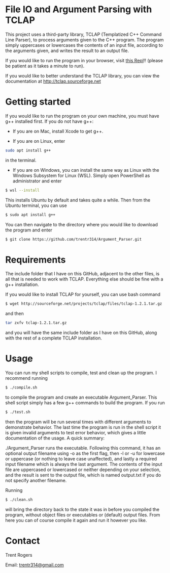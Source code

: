 # File IO and Argument Parsing with TCLAP
This project uses a third-party library, TCLAP (Templatized C++ Command Line Parser), to process arguments given to the C++ program.  The program simply uppercases or lowercases the contents of an input file, according to the arguments given, and writes the result to an output file.

If you would like to run the program in your browser, visit [this Repl]()!! (please be patient as it takes a minute to run).

If you would like to better understand the TCLAP library, you can view the documentation at http://tclap.sourceforge.net

# Getting started
If you would like to run the program on your own machine, you must have g++ installed first.  If you do not have g++:

- If you are on Mac, install Xcode to get g++.

- If you are on Linux, enter 
```bash
sudo apt install g++
```
in the terminal.

- If you are on Windows, you can install the same way as Linux with the Windows Subsystem for Linux (WSL).  Simply open PowerShell as administrator and enter
```bash
$ wsl --install
```
This installs Ubuntu by default and takes quite a while.  Then from the Ubuntu terminal, you can use
```bash
$ sudo apt install g++
```

You can then navigate to the directory where you would like to download the program and enter
```bash
$ git clone https://github.com/trentr314/Argument_Parser.git
```

# Requirements
The include folder that I have on this GitHub, adjacent to the other files, is all that is needed to work with TCLAP.  Everything else should be fine with a g++ installation.

If you would like to install TCLAP for yourself, you can use bash command
```bash
$ wget http://sourceforge.net/projects/tclap/files/tclap-1.2.1.tar.gz
```
and then
```bash
tar zxfv tclap-1.2.1.tar.gz
```
and you will have the same include folder as I have on this GitHub, along with the rest of a complete TCLAP installation.

# Usage
You can run my shell scripts to compile, test and clean up the program.  I recommend running
```bash
$ ./compile.sh
```
to compile the program and create an executable Argument_Parser.  This shell script simply has a few g++ commands to build the program.  If you run
```bash
$ ./test.sh
```
then the program will be run several times with different arguments to demonstrate behavior.  The last time the program is run in the shell script it is given invalid arguments to test error behavior, which gives a little documentation of the usage.  A quick summary: 

./Argument_Parser runs the executable.  Following this command, it has an optional output filename using -o as the first flag, then -l or -u for lowercase or uppercase (or nothing to leave case unaffected), and lastly a required input filename which is always the last argument.  The contents of the input file are uppercased or lowercased or neither depending on your selection, and the result is sent to the output file, which is named output.txt if you do not specify another filename.

Running
```bash
$ ./clean.sh
```
will bring the directory back to the state it was in before you compiled the program, without object files or executables or (default) output files.  From here you can of course compile it again and run it however you like.

# Contact
Trent Rogers

Email: trentr314@gmail.com
